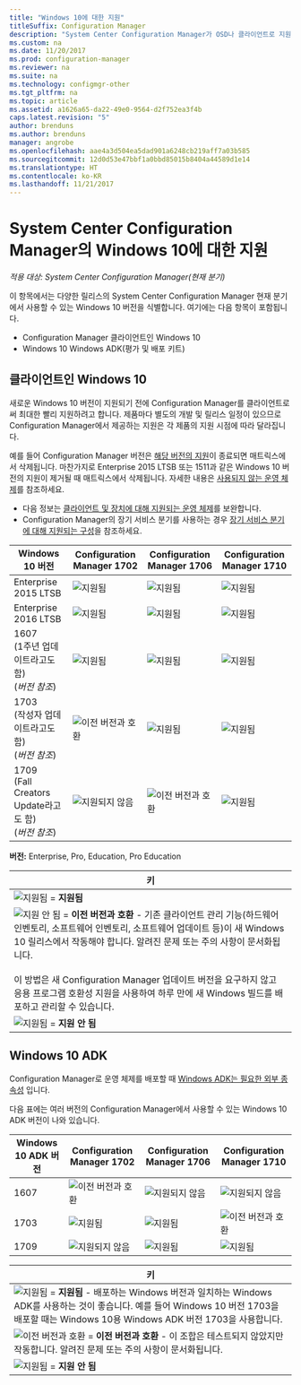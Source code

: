 ```yaml
---
title: "Windows 10에 대한 지원"
titleSuffix: Configuration Manager
description: "System Center Configuration Manager가 OSD나 클라이언트로 지원되는 Windows 10 버전에 대해 알아보세요."
ms.custom: na
ms.date: 11/20/2017
ms.prod: configuration-manager
ms.reviewer: na
ms.suite: na
ms.technology: configmgr-other
ms.tgt_pltfrm: na
ms.topic: article
ms.assetid: a1626a65-da22-49e0-9564-d2f752ea3f4b
caps.latest.revision: "5"
author: brenduns
ms.author: brenduns
manager: angrobe
ms.openlocfilehash: aae4a3d504ea5dad901a6248cb219aff7a03b585
ms.sourcegitcommit: 12d0d53e47bbf1a0bbd85015b8404a44589d1e14
ms.translationtype: HT
ms.contentlocale: ko-KR
ms.lasthandoff: 11/21/2017
---
```

# <a name="support-for-windows-10-for-system-center-configuration-manager"></a>System Center Configuration Manager의 Windows 10에 대한 지원  

*적용 대상: System Center Configuration Manager(현재 분기)*


 이 항목에서는 다양한 릴리스의 System Center Configuration Manager 현재 분기에서 사용할 수 있는 Windows 10 버전을 식별합니다. 여기에는 다음 항목이 포함됩니다.
 -  Configuration Manager 클라이언트인 Windows 10
 -  Windows 10 Windows ADK(평가 및 배포 키트)

## <a name="windows-10-as-a-client"></a>클라이언트인 Windows 10
새로운 Windows 10 버전이 지원되기 전에 Configuration Manager를 클라이언트로써 최대한 빨리 지원하려고 합니다. 제품마다 별도의 개발 및 릴리스 일정이 있으므로 Configuration Manager에서 제공하는 지원은 각 제품의 지원 시점에 따라 달라집니다.

예를 들어 Configuration Manager 버전은 [해당 버전의 지원](/sccm/core/servers/manage/current-branch-versions-supported)이 종료되면 매트릭스에서 삭제됩니다. 마찬가지로 Enterprise 2015 LTSB 또는 1511과 같은 Windows 10 버전의 지원이 제거될 때 매트릭스에서 삭제됩니다. 자세한 내용은 [사용되지 않는 운영 체제](/sccm/core/plan-design/changes/removed-and-deprecated-features#deprecated-operating-systems)를 참조하세요.

-   다음 정보는 [클라이언트 및 장치에 대해 지원되는 운영 체제](/sccm/core/plan-design/configs/supported-operating-systems-for-clients-and-devices)를 보완합니다.
-   Configuration Manager의 장기 서비스 분기를 사용하는 경우 [장기 서비스 분기에 대해 지원되는 구성](/sccm/core/understand/supported-configurations-for-ltsb)을 참조하세요.

|Windows 10 버전                    |  Configuration Manager 1702          |    Configuration Manager 1706 |Configuration Manager 1710          |  
|---------------------|-----|-----|-----|
|Enterprise 2015 LTSB                   |![지원됨](media/green_check.png) |![지원됨](media/green_check.png) | ![지원됨](media/green_check.png) |
|Enterprise 2016 LTSB                   |![지원됨](media/green_check.png) |![지원됨](media/green_check.png) | ![지원됨](media/green_check.png) |
|1607   <br />(1주년 업데이트라고도 함)<br />(*버전 참조*)   |![지원됨](media/green_check.png) |![지원됨](media/green_check.png)            |![지원됨](media/green_check.png) |
|1703   <br />(작성자 업데이트라고도 함)<br />(*버전 참조*)      |![이전 버전과 호환](media/blue_compat.png) |![지원됨](media/green_check.png) | ![지원됨](media/green_check.png) |
|1709   <br />(Fall Creators Update라고도 함)<br />(*버전 참조*) |![지원되지 않음](media/Red_X.png)   |![이전 버전과 호환](media/blue_compat.png) | ![지원됨](media/green_check.png) |



**버전:** Enterprise, Pro, Education, Pro Education   

|키|
|--|
|![지원됨](media/green_check.png) = **지원됨**  |
|![지원 안 됨](media/blue_compat.png)  = **이전 버전과 호환** - 기존 클라이언트 관리 기능(하드웨어 인벤토리, 소프트웨어 인벤토리, 소프트웨어 업데이트 등)이 새 Windows 10 릴리스에서 작동해야 합니다. 알려진 문제 또는 주의 사항이 문서화됩니다. <br><br>이 방법은 새 Configuration Manager 업데이트 버전을 요구하지 않고 응용 프로그램 호환성 지원을 사용하여 하루 만에 새 Windows 빌드를 배포하고 관리할 수 있습니다. |
|![지원됨](media/Red_X.png) = **지원 안 됨**|


## <a name="windows-10-adk"></a>Windows 10 ADK
Configuration Manager로 운영 체제를 배포할 때 [Windows ADK는 필요한 외부 종속성](/sccm/osd/plan-design/infrastructure-requirements-for-operating-system-deployment) 입니다.

다음 표에는 여러 버전의 Configuration Manager에서 사용할 수 있는 Windows 10 ADK 버전이 나와 있습니다.

|Windows 10 ADK 버전  |Configuration Manager 1702   |Configuration Manager 1706 |Configuration Manager 1710 |
|--------------------|-----|-----|-----|
|1607  |![이전 버전과 호환](media/blue_compat.png) |![지원되지 않음](media/Red_X.png)| ![지원되지 않음](media/Red_X.png) |
|1703  |![지원됨](media/green_check.png)            |![지원됨](media/green_check.png) | ![이전 버전과 호환](media/blue_compat.png)|
|1709  |![지원되지 않음](media/Red_X.png)              |![지원됨](media/green_check.png) | ![지원됨](media/green_check.png)|

|키|
|--|
|![지원됨](media/green_check.png) = **지원됨** - 배포하는 Windows 버전과 일치하는 Windows ADK를 사용하는 것이 좋습니다. 예를 들어 Windows 10 버전 1703을 배포할 때는 Windows 10용 Windows ADK 버전 1703을 사용합니다.  |
|![이전 버전과 호환](media/blue_compat.png)  = **이전 버전과 호환** - 이 조합은 테스트되지 않았지만 작동합니다. 알려진 문제 또는 주의 사항이 문서화됩니다. |
|![지원됨](media/Red_X.png) = **지원 안 됨**|
